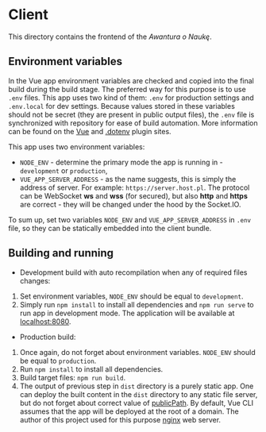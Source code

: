 # Client
This directory contains the frontend of the *Awantura o Naukę*.

## Environment variables
In the Vue app environment variables are checked and copied into the final build during the build stage. 
The preferred way for this purpose is to use `.env` files. This app uses two kind of them: `.env` for production settings and `.env.local` for dev settings.
Because values stored in these variables should not be secret (they are present in public output files), the `.env` file is synchronized with repository for ease of build automation.
More information can be found on the [Vue](https://cli.vuejs.org/guide/mode-and-env.html) and [.dotenv](https://github.com/motdotla/dotenv#rules) plugin sites.

This app uses two environment variables:
- `NODE_ENV` - determine the primary mode the app is running in - `development` or `production`,
- `VUE_APP_SERVER_ADDRESS` - as the name suggests, this is simply the address of server. For example: `https://server.host.pl`. 
  The protocol can be WebSocket **ws** and **wss** (for secured), but also **http** and **https** are correct - they will be changed under the hood by the Socket.IO.

To sum up, set two variables `NODE_ENV` and `VUE_APP_SERVER_ADDRESS` in `.env` file, so they can be statically embedded into the client bundle.

## Building and running
- Development build with auto recompilation when any of required files changes:
1. Set environment variables, `NODE_ENV` should be equal to `development`.
1. Simply run `npm install` to install all dependencies and  `npm run serve` to run app in development mode. The application will be available at <localhost:8080>.

- Production build:
1. Once again, do not forget about environment variables. `NODE_ENV` should be equal to `production`.
1. Run `npm install` to install all dependencies.
1. Build target files: `npm run build`.
1. The output of previous step in `dist` directory is a purely static app. One can deploy the built content in the `dist` directory to any static file server, but do not forget about correct value of [publicPath](https://cli.vuejs.org/config/#publicpath).
   By default, Vue CLI assumes that the app will be deployed at the root of a domain. The author of this project used for this purpose [nginx](https://www.nginx.com) web server.
